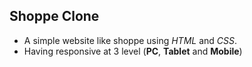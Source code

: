 ## Shoppe Clone

- A simple website like shoppe using *HTML* and *CSS*.
- Having responsive at 3 level (**PC**, **Tablet** and **Mobile**)


